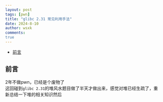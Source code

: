 ```yaml
---
layout: post
tags: [pwn]
title: "glibc 2.31 常见利用手法"
date: 2024-8-10
author: wsxk
comments:
true
---
```


- [前言](#前言)


## 前言<br>
2年不做pwn，已经是个废物了<br>
这回碰到`glibc 2.31`的堆风水题目做了半天才做出来，感觉对堆已经生疏了，重新总结一下堆的相关知识然后

